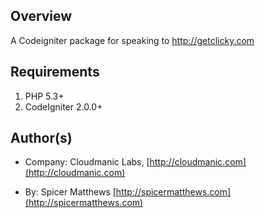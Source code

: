 ## Overview

A Codeigniter package for speaking to http://getclicky.com

## Requirements

1. PHP 5.3+
2. CodeIgniter 2.0.0+

## Author(s) 

* Company: Cloudmanic Labs, [http://cloudmanic.com](http://cloudmanic.com)

* By: Spicer Matthews [http://spicermatthews.com](http://spicermatthews.com)